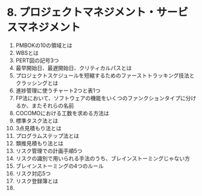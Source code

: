 # 8. プロジェクトマネジメント・サービスマネジメント

1. PMBOKの10の領域とは
2. WBSとは
3. PERT図の記号3つ
4. 最早開始日、最遅開始日、クリティカルパスとは
5. プロジェクトスケジュールを短縮するためのファーストトラッキング技法とクラッシングとは
6. 進捗管理に使うチャート2つと表1つ
7. FP法において、ソフトウェアの機能をいくつのファンクションタイプに分けるか、またそれらの名前
8. COCOMOにおける工数を求める方法は
9. 標準タスク法とは
10. 3点見積もり法とは
11. プログラムステップ法とは
12. 類推見積もり法とは
13. リスク管理での計画手順5つ
14. リスクの識別で用いられる手法のうち、ブレインストーミングじゃない方
15. ブレインストーミングの4つのルール
16. リスク対応5つ
17. リスク登録簿とは
18. 
